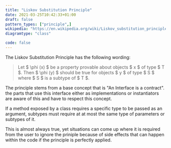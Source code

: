 ```yaml
---
title: "Liskov Substitution Principle"
date: 2021-03-25T10:42:33+01:00
draft: false
pattern_types: ["principle",]
wikipedia: "https://en.wikipedia.org/wiki/Liskov_substitution_principle"
diagramtype: "class"

code: false
---
```


The Liskov Substitution Principle has the following wording:

> Let $ \phi (x) $ be a property provable about objects $ x $ of type $ T $. Then $ \phi (y) $  should be true for objects $ y $ of type $ S $ where $ S $ is a subtype of $ T $.

The principle stems from a base concept that is "An Interface is a contract". the parts that use this interface either as implementations or instantiators are aware of this and have to respect this concept. 

If a method exposed by a class requires a specific type to be passed as an argument, subtypes must require at at most the same type of parameters or subtypes of it. 

This is almost always true, yet situations can come up where it is required from the user to ignore the priniple because of side effects that can happen within the code if the principle is perfectly applied.